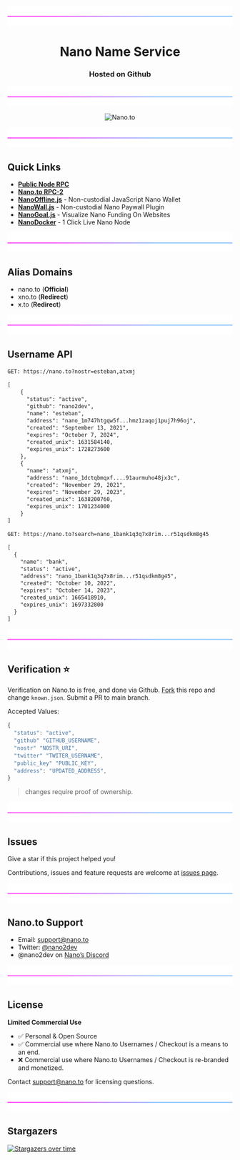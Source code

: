 ![line](https://github.com/fwd/n2/raw/master/.github/line.png)

<h1 align="center">Nano Name Service</h1>
<h3 align="center">Hosted on Github</h3>

![line](https://github.com/fwd/n2/raw/master/.github/line.png)

<p align="center">
  <img src="https://github.com/fwd/nano/raw/master/dist/images/funding.png" alt="Nano.to" />
</p>

![line](https://github.com/fwd/n2/raw/master/.github/line.png)

## Quick Links

- [**Public Node RPC**](https://rpc.nano.to)
- [**Nano.to RPC-2**](https://api.nano.to) 
- [**NanoOffline.js**](https://github.com/fwd/nano-js) - Non-custodial JavaScript Nano Wallet
- [**NanoWall.js**](https://github.com/fwd/nano-js) - Non-custodial Nano Paywall Plugin
- [**NanoGoal.js**](https://github.com/fwd/nano-js) - Visualize Nano Funding On Websites
- [**NanoDocker**](https://github.com/fwd/nano-docker) - 1 Click Live Nano Node

![line](https://github.com/fwd/n2/raw/master/.github/line.png)

## Alias Domains

- nano.to (**Official**)
- xno.to (**Redirect**)
- ӿ.to (**Redirect**)

![line](https://github.com/fwd/n2/raw/master/.github/line.png)

## Username API

```
GET: https://nano.to?nostr=esteban,atxmj
```

```
[
    {
      "status": "active",
      "github": "nano2dev",
      "name": "esteban",
      "address": "nano_1m747htgqw5f...hmz1zaqoj1puj7h96oj",
      "created": "September 13, 2021",
      "expires": "October 7, 2024",
      "created_unix": 1631584140,
      "expires_unix": 1728273600
    },
    {
      "name": "atxmj",
      "address": "nano_1dctqbmqxf....91aurmuho48jx3c",
      "created": "November 29, 2021",
      "expires": "November 29, 2023",
      "created_unix": 1638200760,
      "expires_unix": 1701234000
    }
]
```

```
GET: https://nano.to?search=nano_1bank1q3q7x8rim...r51qsdkm8g45
```

```
[
  {
    "name": "bank",
    "status": "active",
    "address": "nano_1bank1q3q7x8rim...r51qsdkm8g45",
    "created": "October 10, 2022",
    "expires": "October 14, 2023",
    "created_unix": 1665418910,
    "expires_unix": 1697332800
  }
]
```

![line](https://github.com/fwd/n2/raw/master/.github/line.png)

## Verification ⭐️

Verification on Nano.to is free, and done via Github. [Fork](https://github.com/fwd/nano-to/fork) this repo and change ```known.json```. Submit a PR to main branch.

Accepted Values: 
```js
{
  "status": "active",
  "github" "GITHUB_USERNAME",
  "nostr" "NOSTR_URI",
  "twitter" "TWITER_USERNAME",
  "public_key" "PUBLIC_KEY",
  "address": "UPDATED_ADDRESS",
}
```

> changes require proof of ownership. 

![line](https://github.com/fwd/n2/raw/master/.github/line.png)

## Issues

Give a star if this project helped you!

Contributions, issues and feature requests are welcome at [issues page](https://github.com/fwd/nano/issues).

![line](https://github.com/fwd/n2/raw/master/.github/line.png)

## Nano.to Support

- Email: support@nano.to
- Twitter: [@nano2dev](https://twitter.com/nano2dev)
- @nano2dev on [Nano’s Discord](https://discord.com/invite/RNAE2R9) 

![line](https://github.com/fwd/n2/raw/master/.github/line.png)

## License

**Limited Commercial Use**

- ✅ Personal & Open Source
- ✅ Commercial use where Nano.to Usernames / Checkout is a means to an end.
- ❌ Commercial use where Nano.to Usernames / Checkout is re-branded and monetized.

Contact [support@nano.to](mailto:support@nano.to) for licensing questions.

![line](https://github.com/fwd/n2/raw/master/.github/line.png)

## Stargazers

[![Stargazers over time](https://starchart.cc/fwd/nano-to.svg)](https://github.com/fwd/nano-to)
